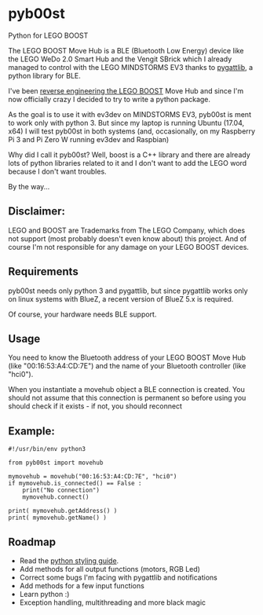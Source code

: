 # pyb00st
Python for LEGO BOOST

The LEGO BOOST Move Hub is a BLE (Bluetooth Low Energy) device like the LEGO WeDo 2.0 Smart Hub
and the Vengit SBrick which I already managed to control with the LEGO MINDSTORMS EV3 thanks to
[pygattlib](https://bitbucket.org/OscarAcena/pygattlib), a python library for BLE.

I've been [reverse engineering the LEGO BOOST](https://github.com/JorgePe/BOOSTreveng) Move Hub
and since I'm now officially crazy I decided to try to write a python package.

As the goal is to use it with ev3dev on MINDSTORMS EV3, pyb00st is ment to work only with python 3.
But since my laptop is running Ubuntu (17.04, x64) I will test pyb00st in both systems (and,
 occasionally, on my Raspberry Pi 3 and Pi Zero W running ev3dev and Raspbian)

Why did I call it pyb00st? Well, boost is a C++ library and there are already lots of python libraries related to
it and I don't want to add the LEGO word because I don't want troubles.

By the way...

## Disclaimer: ##
LEGO and BOOST are Trademarks from The LEGO Company, which does not support (most probably doesn't
even know about) this project. And of course I'm not responsible for any damage on your LEGO BOOST
devices.

## Requirements ##

pyb00st needs only python 3 and pygattlib, but since pygattlib works only on linux systems with BlueZ,
a recent version of BlueZ 5.x is required.

Of course, your hardware needs BLE support.

## Usage ##

You need to know the Bluetooth address of your LEGO BOOST Move Hub (like "00:16:53:A4:CD:7E") and
the name of your Bluetooth controller (like "hci0").

When you instantiate a movehub object a BLE connection is created. You should not assume that this
connection is permanent so before using you should check if it exists - if not, you should reconnect

## Example: ##

```
#!/usr/bin/env python3

from pyb00st import movehub

mymovehub = movehub("00:16:53:A4:CD:7E", "hci0")
if mymovehub.is_connected() == False :
    print("No connection")
    mymovehub.connect()
    
print( mymovehub.getAddress() )
print( mymovehub.getName() )
```

## Roadmap ##

- Read the [python styling guide](https://www.python.org/dev/peps/pep-0008/).
- Add methods for all output functions (motors, RGB Led)
- Correct some bugs I'm facing with pygattlib and notifications
- Add methods for a few input functions
- Learn python :)
- Exception handling, multithreading and more black magic
